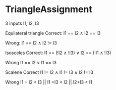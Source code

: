 # TriangleAssignment

3 inputs
I1, I2, I3

Equilateral triangle
Correct:
I1 == I2 ∧ I2 == I3

Wrong:
I1 == I2 ∧ I2 != I3

Isosceles
Correct:
I1 == (!I2 ∧ !I3) ∨ I2 == (!I1 ∧ !I3)

Wrong
I1 == I2 ∨ I1 == I3

Scalene
Correct
I1 != I2 ∧ I1 != I3 ∧ I2 != I3

Wrong
I1 + I2 < I3 || I1 +I3 < I2 || I2+I3 < I1
